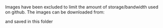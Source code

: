 Images have been excluded to limit the amount of storage/bandwidth used on github.
The images can be downloaded from:

and saved in this folder
